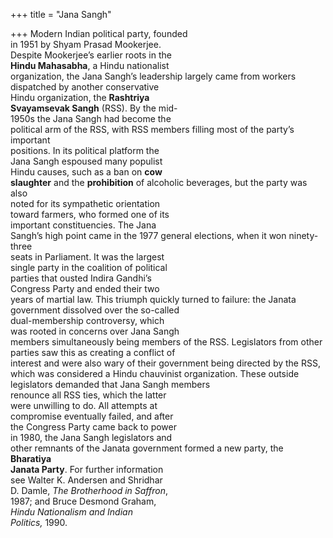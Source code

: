 +++
title = "Jana Sangh"

+++
Modern Indian political party, founded  
in 1951 by Shyam Prasad Mookerjee.  
Despite Mookerjee’s earlier roots in the  
**Hindu Mahasabha**, a Hindu nationalist  
organization, the Jana Sangh’s leadership largely came from workers  
dispatched by another conservative  
Hindu organization, the **Rashtriya**  
**Svayamsevak Sangh** (RSS). By the mid-  
1950s the Jana Sangh had become the  
political arm of the RSS, with RSS members filling most of the party’s important  
positions. In its political platform the  
Jana Sangh espoused many populist  
Hindu causes, such as a ban on **cow**  
**slaughter** and the **prohibition** of alcoholic beverages, but the party was also  
noted for its sympathetic orientation  
toward farmers, who formed one of its  
important constituencies. The Jana  
Sangh’s high point came in the 1977 general elections, when it won ninety-three  
seats in Parliament. It was the largest  
single party in the coalition of political  
parties that ousted Indira Gandhi’s  
Congress Party and ended their two  
years of martial law. This triumph quickly turned to failure: the Janata government dissolved over the so-called  
dual-membership controversy, which  
was rooted in concerns over Jana Sangh  
members simultaneously being members of the RSS. Legislators from other  
parties saw this as creating a conflict of  
interest and were also wary of their government being directed by the RSS,  
which was considered a Hindu chauvinist organization. These outside legislators demanded that Jana Sangh members  
renounce all RSS ties, which the latter  
were unwilling to do. All attempts at  
compromise eventually failed, and after  
the Congress Party came back to power  
in 1980, the Jana Sangh legislators and  
other remnants of the Janata government formed a new party, the **Bharatiya**  
**Janata Party**. For further information  
see Walter K. Andersen and Shridhar  
D. Damle, *The Brotherhood in Saffron*,  
1987; and Bruce Desmond Graham,  
*Hindu Nationalism and Indian*  
*Politics,* 1990.